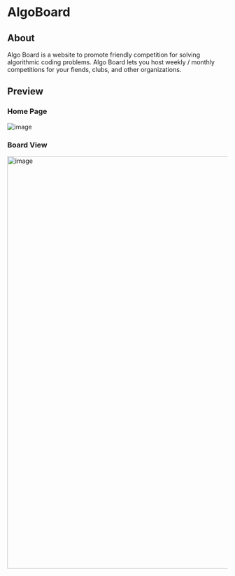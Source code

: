 # AlgoBoard

## About

Algo Board is a website to promote friendly competition for solving algorithmic coding problems. Algo Board lets you host weekly / monthly competitions for your fiends, clubs, and other organizations. 

## Preview

### Home Page

![image](https://github.com/user-attachments/assets/0bc4f5f4-9618-4af6-82f6-0f000ea17336)

### Board View

<img width="1904" height="944" alt="image" src="https://github.com/user-attachments/assets/b505e058-831a-4153-93af-e3fb13cf13b3" />

